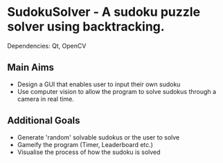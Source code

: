 # SudokuSolver - A sudoku puzzle solver using backtracking.
Dependencies: Qt, OpenCV
## Main Aims
+ Design a GUI that enables user to input their own sudoku
+ Use computer vision to allow the program to solve sudokus through a camera in real time.
## Additional Goals
+ Generate 'random' solvable sudokus or the user to solve
+ Gameify the program (Timer, Leaderboard etc.)
+ Visualise the process of how the sudoku is solved
